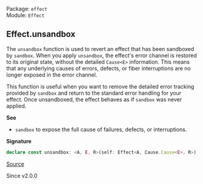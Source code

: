 Package: `effect`<br />
Module: `Effect`<br />

## Effect.unsandbox

The `unsandbox` function is used to revert an effect that has been
sandboxed by `sandbox`. When you apply `unsandbox`, the
effect's error channel is restored to its original state, without the
detailed `Cause<E>` information. This means that any underlying causes of
errors, defects, or fiber interruptions are no longer exposed in the error
channel.

This function is useful when you want to remove the detailed error tracking
provided by `sandbox` and return to the standard error handling for
your effect. Once unsandboxed, the effect behaves as if `sandbox` was
never applied.

**See**

- `sandbox` to expose the full cause of failures, defects, or interruptions.

**Signature**

```ts
declare const unsandbox: <A, E, R>(self: Effect<A, Cause.Cause<E>, R>) => Effect<A, E, R>
```

[Source](https://github.com/Effect-TS/effect/tree/main/packages/effect/src/Effect.ts#L4677)

Since v2.0.0